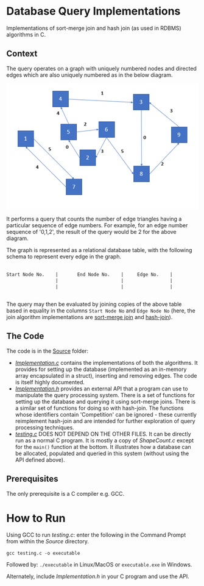 # Database Query Implementations
Implementations of sort-merge join and hash join (as used in RDBMS) algorithms in C.

## Context

The query operates on a graph with uniquely numbered nodes and directed edges which are also uniquely numbered as in the below diagram.

![image](GraphVisual.png)

It performs a query that counts the number of edge triangles having a particular sequence of edge numbers. For example, for an edge number sequence of '0,1,2', the result of the query would be 2 for the above diagram.

The graph is represented as a relational database table, with the following schema to represent every edge in the graph.

```

Start Node No.    |       End Node No.    |     Edge No.    |
                  |                       |                 |
                  |                       |                 |
                  
```

The query may then be evaluated by joining copies of the above table based in equality in the columns `Start Node No` and `Edge Node No` (here, the join algorithm implementations are [sort-merge join](https://en.wikipedia.org/wiki/Sort-merge_join) and [hash-join](https://en.wikipedia.org/wiki/Hash_join)).

## The Code

The code is in the [Source](Source) folder:
- [*Implementation.c*](Source/Implementation.c) contains the implementations of both the algorithms. It provides for setting up the database (implemented as an in-memory array encapsulated in a struct), inserting and removing edges. The code is itself highly documented.
- [*Implementation.h*](Source/ShapeCount.h) provides an external API that a program can use to manipulate the query processing system. There is a set of functions for setting up the database and querying it using sort-merge joins. There is a similar set of functions for doing so with hash-join. The functions whose identifiers contain 'Competition' can be ignored - these currently reimplement hash-join and are intended for further exploration of query processing techniques.
- [*testing.c*](Source/testing.c) DOES NOT DEPEND ON THE OTHER FILES. It can be directly run as a normal C program. It is mostly a copy of *ShapeCount.c* except for the `main()` function at the bottom. It illustrates how a database can be allocated, populated and queried in this system (without using the API defined above).

## Prerequisites 

The only prerequisite is a C compiler e.g. GCC.

# How to Run
Using GCC to run *testing.c*: enter the following in the Command Prompt from within the *Source* directory. 
```
gcc testing.c -o executable
```
Followed by:
`./executable` in Linux/MacOS or
`executable.exe` in Windows.

Alternately, include *Implementation.h* in your C program and use the API.

